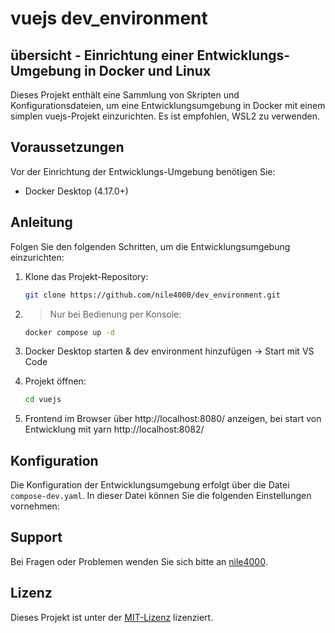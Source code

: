 ﻿# vuejs dev_environment

## übersicht - Einrichtung einer Entwicklungs-Umgebung in Docker und Linux

Dieses Projekt enthält eine Sammlung von Skripten und Konfigurationsdateien, um eine Entwicklungsumgebung in Docker mit einem simplen vuejs-Projekt einzurichten. Es ist empfohlen, WSL2 zu verwenden.

## Voraussetzungen

Vor der Einrichtung der Entwicklungs-Umgebung benötigen Sie:

- Docker Desktop (4.17.0+)

## Anleitung

Folgen Sie den folgenden Schritten, um die Entwicklungsumgebung einzurichten:

1. Klone das Projekt-Repository:

   ```bash
   git clone https://github.com/nile4000/dev_environment.git

   ```

1. > Nur bei Bedienung per Konsole:

   ```bash
   docker compose up -d
   ```

2. Docker Desktop starten & dev environment hinzufügen -> Start mit VS Code

4. Projekt öffnen:
   ```bash
   cd vuejs
   ```
5. Frontend im Browser über http://localhost:8080/ anzeigen, bei start von Entwicklung mit yarn http://localhost:8082/


## Konfiguration

Die Konfiguration der Entwicklungsumgebung erfolgt über die Datei `compose-dev.yaml`. In dieser Datei können Sie die folgenden Einstellungen vornehmen:

## Support

Bei Fragen oder Problemen wenden Sie sich bitte an [nile4000](mailto:nile@live.de).

## Lizenz

Dieses Projekt ist unter der [MIT-Lizenz](LICENSE) lizenziert.
